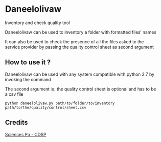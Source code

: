 # Daneelolivaw

Inventory and check quality tool

Daneelolivaw can be used to inventory a folder with formatted files' names

It can also be used to check the presence of all the files asked to the service provider by passing the quality control sheet as second argument


## How to use it ?

Daneelolivaw can be used with any system compatible with python 2.7 by invoking the command

The second argument ie. the quality control sheet is optional and has to be a csv file

`python daneelolivaw.py path/to/folder/to/inventory path/to/the/quality/control/sheet.csv`


## Credits

[Sciences Po - CDSP](http://cdsp.sciences-po.fr/)